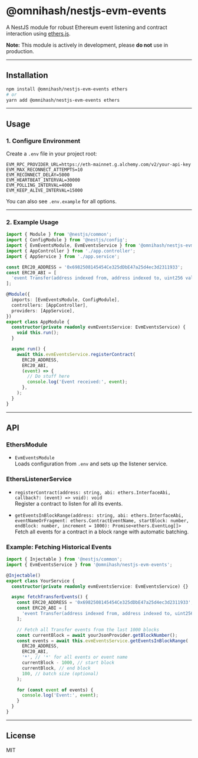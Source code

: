 # @omnihash/nestjs-evm-events

A NestJS module for robust Ethereum event listening and contract interaction using [ethers.js](https://docs.ethers.org/).

**Note:** This module is actively in development, please **do not** use in production.

---

## Installation

```bash
npm install @omnihash/nestjs-evm-events ethers
# or
yarn add @omnihash/nestjs-evm-events ethers
```

---

## Usage

### 1. Configure Environment

Create a `.env` file in your project root:

```env
EVM_RPC_PROVIDER_URL=https://eth-mainnet.g.alchemy.com/v2/your-api-key
EVM_MAX_RECONNECT_ATTEMPTS=10
EVM_RECONNECT_DELAY=5000
EVM_HEARTBEAT_INTERVAL=30000
EVM_POLLING_INTERVAL=4000
EVM_KEEP_ALIVE_INTERVAL=15000
```

You can also see `.env.example` for all options.

---

### 2. Example Usage

```typescript
import { Module } from '@nestjs/common';
import { ConfigModule } from '@nestjs/config';
import { EvmEventsModule, EvmEventsService } from '@omnihash/nestjs-evm-events';
import { AppController } from './app.controller';
import { AppService } from './app.service';

const ERC20_ADDRESS = '0x6982508145454Ce325dDbE47a25d4ec3d2311933';
const ERC20_ABI = [
  'event Transfer(address indexed from, address indexed to, uint256 value)',
];

@Module({
  imports: [EvmEventsModule, ConfigModule],
  controllers: [AppController],
  providers: [AppService],
})
export class AppModule {
  constructor(private readonly evmEventsService: EvmEventsService) {
    void this.run();
  }

  async run() {
    await this.evmEventsService.registerContract(
      ERC20_ADDRESS,
      ERC20_ABI,
      (event) => {
        // Do stuff here
        console.log('Event received:', event);
      },
    );
  }
}
```

---

## API

### EthersModule

- `EvmEventsModule`  
  Loads configuration from `.env` and sets up the listener service.

### EthersListenerService

- `registerContract(address: string, abi: ethers.InterfaceAbi, callback?: (event) => void): void`  
  Register a contract to listen for all its events.

- `getEventsInBlockRange(address: string, abi: ethers.InterfaceAbi, eventNameOrFragment: ethers.ContractEventName, startBlock: number, endBlock: number, increment = 1000): Promise<ethers.EventLog[]>`  
  Fetch all events for a contract in a block range with automatic batching.

### Example: Fetching Historical Events

```typescript
import { Injectable } from '@nestjs/common';
import { EvmEventsService } from '@omnihash/nestjs-evm-events';

@Injectable()
export class YourService {
  constructor(private readonly evmEventsService: EvmEventsService) {}

  async fetchTransferEvents() {
    const ERC20_ADDRESS = '0x6982508145454Ce325dDbE47a25d4ec3d2311933';
    const ERC20_ABI = [
      'event Transfer(address indexed from, address indexed to, uint256 value)',
    ];

    // Fetch all Transfer events from the last 1000 blocks
    const currentBlock = await yourJsonProvider.getBlockNumber();
    const events = await this.evmEventsService.getEventsInBlockRange(
      ERC20_ADDRESS,
      ERC20_ABI,
      '*', // '*' for all events or event name
      currentBlock - 1000, // start block
      currentBlock, // end block
      100, // batch size (optional)
    );

    for (const event of events) {
      console.log('Event:', event);
    }
  }
}
```

---

## License

MIT
